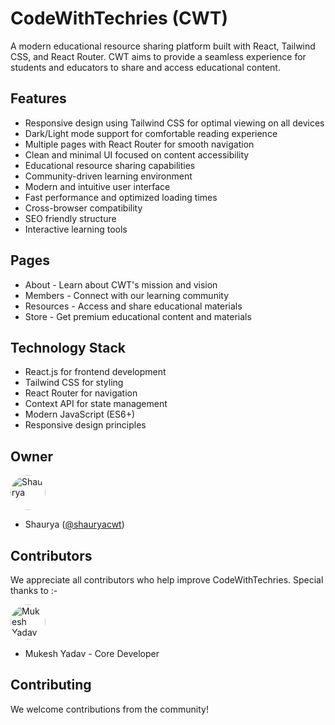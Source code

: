 # CodeWithTechries (CWT)

A modern educational resource sharing platform built with React, Tailwind CSS, and React Router. CWT aims to provide a seamless experience for students and educators to share and access educational content.

## Features

- Responsive design using Tailwind CSS for optimal viewing on all devices
- Dark/Light mode support for comfortable reading experience
- Multiple pages with React Router for smooth navigation
- Clean and minimal UI focused on content accessibility
- Educational resource sharing capabilities
- Community-driven learning environment
- Modern and intuitive user interface
- Fast performance and optimized loading times
- Cross-browser compatibility
- SEO friendly structure
- Interactive learning tools


## Pages

- About - Learn about CWT's mission and vision
- Members - Connect with our learning community  
- Resources - Access and share educational materials
- Store - Get premium educational content and materials

## Technology Stack

- React.js for frontend development
- Tailwind CSS for styling
- React Router for navigation
- Context API for state management
- Modern JavaScript (ES6+)
- Responsive design principles


## Owner
<div align="start">
<a href="https://github.com/shauryacwt">
    <img src="https://avatars.githubusercontent.com/shauryacwt" width="56px" alt="Shaurya" style="border-radius:50%"/>
  </a>
</div>

- Shaurya ([@shauryacwt](https://github.com/shauryacwt))

## Contributors

We appreciate all contributors who help improve CodeWithTechries. Special thanks to :-

<div align="start">
  <a href="https://github.com/dopemukesh">
    <img src="https://avatars.githubusercontent.com/dopemukesh" width="56px" alt="Mukesh Yadav" style="border-radius:51%"/>
  </a>
</div>

- Mukesh Yadav - Core Developer

## Contributing

We welcome contributions from the community!

